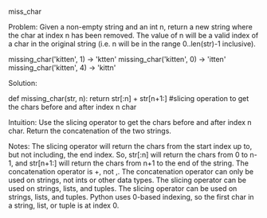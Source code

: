 miss_char

Problem:
Given a non-empty string and an int n, return a new string where the char at index n has been removed. The value of n will be a valid index of a char in the original string (i.e. n will be in the range 0..len(str)-1 inclusive).


missing_char('kitten', 1) → 'ktten'
missing_char('kitten', 0) → 'itten'
missing_char('kitten', 4) → 'kittn'

Solution:

def missing_char(str, n):
  return str[:n] + str[n+1:] #slicing operation to get the chars before and after index n char

Intuition:
Use the slicing operator to get the chars before and after index n char.
Return the concatenation of the two strings.

Notes:
The slicing operator will return the chars from the start index up to, but not including, the end index.
So, str[:n] will return the chars from 0 to n-1, and str[n+1:] will return the chars from n+1 to the end of the string.
The concatenation operator is +, not ,.
The concatenation operator can only be used on strings, not ints or other data types.
The slicing operator can be used on strings, lists, and tuples.
The slicing operator can be used on strings, lists, and tuples.
Python uses 0-based indexing, so the first char in a string, list, or tuple is at index 0.